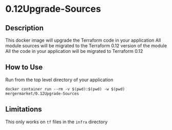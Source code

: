 # 0.12Upgrade-Sources

## Description
This docker image will upgrade the Terraform code in your application
All module sources will be migrated to the Terraform 0.12 version of the module
All the code in your application will be migrated to Terraform 0.12

## How to Use
Run from the top level directory of your application

   `docker container run --rm -v $(pwd):$(pwd) -w $(pwd) mergermarket/0.12Upgrade-Sources`

## Limitations
This only works on `tf` files in the `infra` directory 
